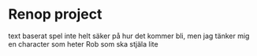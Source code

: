 # Renop project
 text baserat spel
inte helt säker på hur det kommer bli, men jag tänker mig en character som heter Rob som ska stjäla lite